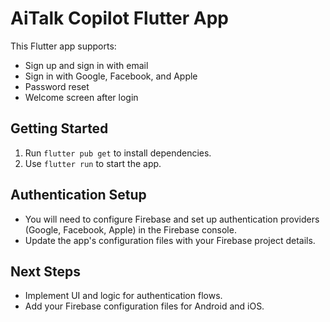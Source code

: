 
# AiTalk Copilot Flutter App

This Flutter app supports:
- Sign up and sign in with email
- Sign in with Google, Facebook, and Apple
- Password reset
- Welcome screen after login

## Getting Started

1. Run `flutter pub get` to install dependencies.
2. Use `flutter run` to start the app.

## Authentication Setup
- You will need to configure Firebase and set up authentication providers (Google, Facebook, Apple) in the Firebase console.
- Update the app's configuration files with your Firebase project details.

## Next Steps
- Implement UI and logic for authentication flows.
- Add your Firebase configuration files for Android and iOS.
